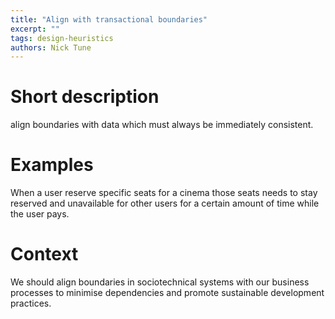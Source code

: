 ```yaml
---
title: "Align with transactional boundaries"
excerpt: ""
tags: design-heuristics
authors: Nick Tune
---
```


# Short description

align boundaries with data which must always be immediately consistent.

# Examples

When a user reserve specific seats for a cinema those seats needs to stay reserved and unavailable for other users for a certain amount of time while the user pays.

# Context

We should align boundaries in sociotechnical systems with our business processes to minimise dependencies and promote sustainable development practices.
